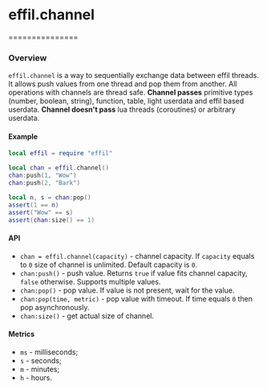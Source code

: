 # effil.channel
===============

### Overview
`effil.channel` is a way to sequentially exchange data between effil threads.
It allows push values from one thread and pop them from another.
All operations with channels are thread safe.
**Channel passes** primitive types (number, boolean, string),
function, table, light userdata and effil based userdata.
**Channel doesn't pass** lua threads (coroutines) or arbitrary userdata.

#### Example
```lua
local effil = require "effil"

local chan = effil.channel()
chan:push(1, "Wow")
chan:push(2, "Bark")

local n, s = chan:pop()
assert(1 == n)
assert("Wow" == s)
assert(chan:size() == 1)
```

#### API
- `chan = effil.channel(capacity)` - channel capacity. If `capacity` equals to `0` size of channel is unlimited. Default capacity is `0`.
- `chan:push()` - push value. Returns `true` if value fits channel capacity, `false` otherwise. Supports multiple values.
- `chan:pop()` - pop value. If value is not present, wait for the value.
- `chan:pop(time, metric)` - pop value with timeout. If time equals `0` then pop asynchronously.
- `chan:size()` - get actual size of channel.

#### Metrics
- `ms` - milliseconds;
- `s` - seconds;
- `m` - minutes;
- `h` - hours.
